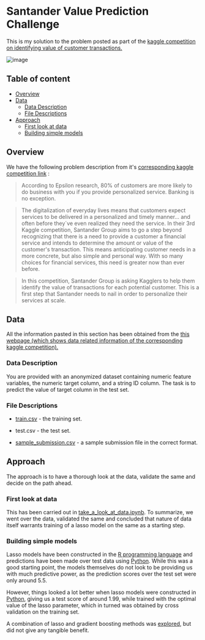 Santander Value Prediction Challenge
======================
This is my solution to the problem posted as part of the  [kaggle competition on identifying value of customer transactions.](https://www.kaggle.com/c/santander-value-prediction-challenge/)

 ![image](https://github.com/babinu-uthup-4JESUS/Kaggle_Santander_Value_Prediction_Challenge/blob/master/rel_images/santander_value_prediction_challenge_comp.png)

## Table of content

- [Overview](#overview)
- [Data](#data)
    - [Data Description](#data-description)
    - [File Descriptions](#file-descriptions)
- [Approach](#approach)
    - [First look at data](#first-look-at-data)
    - [Building simple models](#building-simple-models)    

## Overview

We have the following problem description from it's [corresponding kaggle competition link](https://www.kaggle.com/c/santander-value-prediction-challenge/overview/description) :
>According to Epsilon research, 80% of customers are more likely to do business with you if you provide personalized service. Banking is no exception.

>The digitalization of everyday lives means that customers expect services to be delivered in a personalized and timely manner… and often before they´ve even realized they need the service. In their 3rd Kaggle competition, Santander Group aims to go a step beyond recognizing that there is a need to provide a customer a financial service and intends to determine the amount or value of the customer's transaction. This means anticipating customer needs in a more concrete, but also simple and personal way. With so many choices for financial services, this need is greater now than ever before.

>In this competition, Santander Group is asking Kagglers to help them identify the value of transactions for each potential customer. This is a first step that Santander needs to nail in order to personalize their services at scale.

## Data

All the information pasted in this section has been obtained from the [this webpage (which shows data related information of the corresponding kaggle competition).](https://www.kaggle.com/c/santander-value-prediction-challenge/data)


### Data Description
 
You are provided with an anonymized dataset containing numeric feature variables, the numeric target column, and a string ID column. The task is to predict the value of target column in the test set.

### File Descriptions

- [train.csv](https://github.com/babinu-uthup-4JESUS/Kaggle_Santander_Value_Prediction_Challenge/blob/master/input/train.csv) - the training set.

- test.csv - the test set.

- [sample_submission.csv](https://github.com/babinu-uthup-4JESUS/Kaggle_Santander_Value_Prediction_Challenge/blob/master/input/test.csv) - a sample submission file in the correct format.

## Approach

The approach is to have a thorough look at the data, validate the same and decide on the path ahead.

### First look at data

This has been carried out in [take_a_look_at_data.ipynb](https://github.com/babinu-uthup-4JESUS/Kaggle_Santander_Value_Prediction_Challenge/blob/master/first_look/take_a_look_at_data.ipynb). To summarize,  we went over the data, validated the same and concluded that nature of data itself warrants training of a lasso model on the same as a starting step.

### Building simple models

Lasso models have been constructed in the [R programming language](https://github.com/babinu-uthup-4JESUS/Kaggle_Santander_Value_Prediction_Challenge/blob/master/lasso_models/r_code/lasso.R) and predictions have been made over test data using [Python](https://github.com/babinu-uthup-4JESUS/Kaggle_Santander_Value_Prediction_Challenge/blob/master/lasso_models/predict_with_lasso_model_from_coefficients.ipynb). While this was a good starting point, the models themselves do not look to be providing us with much predictive power, as the prediction scores over the test set were only around 5.5.

However, things looked a lot better when lasso models were constructed in [Python](https://github.com/babinu-uthup-4JESUS/Kaggle_Santander_Value_Prediction_Challenge/blob/master/lasso_models/lasso_in_python.ipynb), giving us a test score of around 1.99, while trained with the optimal value of the lasso parameter, which in turned was obtained by cross validation on the training set.

A combination of lasso and gradient boosting methods was [explored](https://github.com/babinu-uthup-4JESUS/Kaggle_Santander_Value_Prediction_Challenge/blob/master/xgboost_models/combine_xgboost_with_lasso.ipynb), but did not give any tangible benefit.
